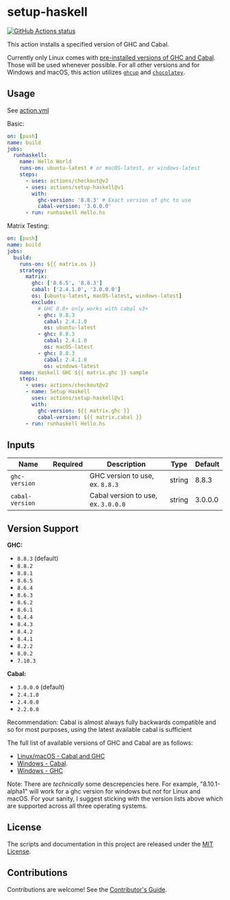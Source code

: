# setup-haskell

<p align="left">
  <a href="https://github.com/actions/setup-haskell"><img alt="GitHub Actions status" src="https://github.com/actions/setup-haskell/workflows/Main%20workflow/badge.svg"></a>
</p>

This action installs a specified version of GHC and Cabal.

Currently only Linux comes with [pre-installed versions of GHC and Cabal](https://github.com/actions/virtual-environments/blob/master/images/linux/Ubuntu1804-README.md). Those will be used whenever possible.
For all other versions and for Windows and macOS, this action utilizes [`ghcup`](https://gitlab.haskell.com/ghcup) and [`chocolatey`](https://chocolatey.org/packages/ghc).

## Usage

See [action.yml](action.yml)

Basic:

```yaml
on: [push]
name: build
jobs:
  runhaskell:
    name: Hello World
    runs-on: ubuntu-latest # or macOS-latest, or windows-latest
    steps:
      - uses: actions/checkout@v2
      - uses: actions/setup-haskell@v1
        with:
          ghc-version: '8.8.3' # Exact version of ghc to use
          cabal-version: '3.0.0.0'
      - run: runhaskell Hello.hs
```

Matrix Testing:

```yaml
on: [push]
name: build
jobs:
  build:
    runs-on: ${{ matrix.os }}
    strategy:
      matrix:
        ghc: ['8.6.5', '8.8.3']
        cabal: ['2.4.1.0', '3.0.0.0']
        os: [ubuntu-latest, macOS-latest, windows-latest]
        exclude:
          # GHC 8.8+ only works with cabal v3+
          - ghc: 8.8.3
            cabal: 2.4.1.0
            os: ubuntu-latest
          - ghc: 8.8.3
            cabal: 2.4.1.0
            os: macOS-latest
          - ghc: 8.8.3
            cabal: 2.4.1.0
            os: windows-latest
    name: Haskell GHC ${{ matrix.ghc }} sample
    steps:
      - uses: actions/checkout@v2
      - name: Setup Haskell
        uses: actions/setup-haskell@v1
        with:
          ghc-version: ${{ matrix.ghc }}
          cabal-version: ${{ matrix.cabal }}
      - run: runhaskell Hello.hs
```

## Inputs

| Name            | Required | Description                         | Type   | Default |
| --------------- | :------: | ----------------------------------- | ------ | ------- |
| `ghc-version`   |          | GHC version to use, ex. `8.8.3`     | string | 8.8.3   |
| `cabal-version` |          | Cabal version to use, ex. `3.0.0.0` | string | 3.0.0.0 |

## Version Support

**GHC:**

- `8.8.3` (default)
- `8.8.2`
- `8.8.1`
- `8.6.5`
- `8.6.4`
- `8.6.3`
- `8.6.2`
- `8.6.1`
- `8.4.4`
- `8.4.3`
- `8.4.2`
- `8.4.1`
- `8.2.2`
- `8.0.2`
- `7.10.3`

**Cabal:**

- `3.0.0.0` (default)
- `2.4.1.0`
- `2.4.0.0`
- `2.2.0.0`

Recommendation: Cabal is almost always fully backwards compatible and so for most purposes, using the latest available cabal is sufficient

The full list of available versions of GHC and Cabal are as follows:

- [Linux/macOS - Cabal and GHC](https://gitlab.haskell.org/haskell/ghcup/blob/master/.available-versions)
- [Windows - Cabal](https://chocolatey.org/packages/cabal#versionhistory).
- [Windows - GHC](https://chocolatey.org/packages/ghc#versionhistory)

Note: There are _technically_ some descrepencies here. For example, "8.10.1-alpha1" will work for a ghc version for windows but not for Linux and macOS. For your sanity, I suggest sticking with the version lists above which are supported across all three operating systems.

## License

The scripts and documentation in this project are released under the [MIT License](LICENSE).

## Contributions

Contributions are welcome! See the [Contributor's Guide](docs/contributors.md).
